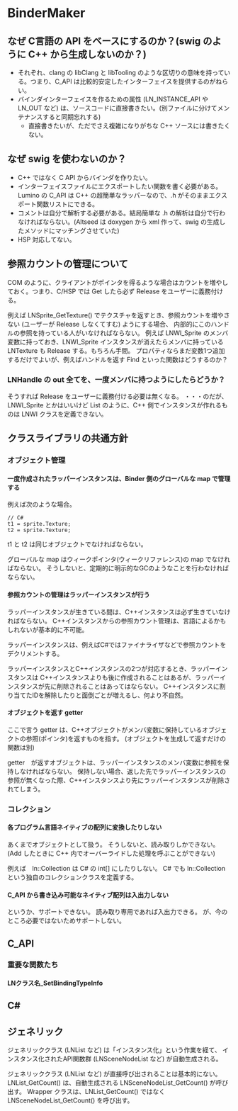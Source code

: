 BinderMaker
====================


なぜ C言語の API をベースにするのか？(swig のように C++ から生成しないのか？)
--------------------
- それぞれ、clang の libClang と libTooling のような区切りの意味を持っている。つまり、C_API は比較的安定したインターフェイスを提供するのがねらい。
- バインダインターフェイスを作るための属性 (LN_INSTANCE_API や LN_OUT など) は、ソースコードに直接書きたい。(別ファイルに分けてメンテナンスすると同期忘れする)
	- 直接書きたいが、ただでさえ複雑になりがちな C++ ソースには書きたくない。


なぜ swig を使わないのか？
--------------------
- C++ ではなく C API からバインダを作りたい。
- インターフェイスファイルにエクスポートしたい関数を書く必要がある。Lumino の C_API は C++ の超簡単なラッパーなので、.h がそのままエクスポート関数リストにできる。
- コメントは自分で解析する必要がある。結局簡単な .h の解析は自分で行わなければならない。(Altseed は doxygen から xml 作って、swig の生成したメソッドにマッチングさせていた)
- HSP 対応してない。


参照カウントの管理について
--------------------
COM のように、クライアントがポインタを得るような場合はカウントを増やしておく。つまり、C/HSP では Get したら必ず Release をユーザーに義務付ける。

例えば LNSprite_GetTexture() でテクスチャを返すとき、参照カウントを増やさない (ユーザーが Release しなくてすむ) ようにする場合、
内部的にこのハンドルの参照を持っている人がいなければならない。
例えば LNWI_Sprite のメンバ変数に持っておき、LNWI_Sprite インスタンスが消えたらメンバに持っている LNTexture も Release する。もちろん手間。
プロパティならまだ変数1つ追加するだけでよいが、例えばハンドルを返す Find といった関数はどうするのか？

### LNHandle の out 全てを、一度メンバに持つようにしたらどうか？
そうすれば Release をユーザーに義務付ける必要は無くなる。
・・・のだが、LNWI_Sprite とかはいいけど List のように、C++ 側でインスタンスが作れるものは LNWI クラスを定義できない。



クラスライブラリの共通方針
--------------------
### オブジェクト管理

#### 一度作成されたラッパーインスタンスは、Binder 側のグローバルな map で管理する
例えば次のような場合。
```
// C#
t1 = sprite.Texture;
t2 = sprite.Texture;
```
t1 と t2 は同じオブジェクトでなければならない。

グローバルな map はウィークポインタ(ウィークリファレンス)の map でなければならない。
そうしないと、定期的に明示的なGCのようなことを行わなければならない。

#### 参照カウントの管理はラッパーインスタンスが行う
ラッパーインスタンスが生きている間は、C++インスタンスは必ず生きていなければならない。
C++インスタンスからの参照カウント管理は、言語によるかもしれないが基本的に不可能。

ラッパーインスタンスは、例えばC#ではファイナライザなどで参照カウントをデクリメントする。

ラッパーインスタンスとC++インスタンスの2つが対応するとき、ラッパーインスタンスは
C++インスタンスよりも後に作成されることはあるが、ラッパーインスタンスが先に削除されることはあってはならない。
C++インスタンスに割り当てたIDを解除したりと面倒ごとが増えるし、何より不自然。

#### オブジェクトを返す getter
ここで言う getter は、C++オブジェクトがメンバ変数に保持しているオブジェクトの参照(ポインタ)を返すものを指す。
(オブジェクトを生成して返すだけの関数は別)

getter　が返すオブジェクトは、ラッパーインスタンスのメンバ変数に参照を保持しなければならない。
保持しない場合、返した先でラッパーインスタンスの参照が無くなった際、C++インスタンスより先にラッパーインスタンスが削除されてしまう。


### コレクション

#### 各プログラム言語ネイティブの配列に変換したりしない
あくまでオブジェクトとして扱う。
そうしないと、読み取りしかできない。(Add したときに C++ 内でオーバーライドした処理を呼ぶことができない)

例えば　ln::Collection<int> は C# の int[] にしたりしない。
C# でも ln::Collection<T> という独自のコレクションクラスを定義する。

#### C_API から書き込み可能なネイティブ配列は入出力しない
というか、サポートできない。
読み取り専用であれば入出力できる。
が、今のところ必要ではないためサポートしない。

C_API
--------------------
### 重要な関数たち
#### LNクラス名_SetBindingTypeInfo


C#
--------------------

ジェネリック
--------------------
ジェネリッククラス (LNList など) は「インスタンス化」という作業を経て、
インスタンス化されたAPI関数群 (LNSceneNodeList など) が自動生成される。

ジェネリッククラス (LNList など) が直接呼び出されることは基本的にない。
LNList_GetCount() は、自動生成される LNSceneNodeList_GetCount() が呼び出す。
Wrapper クラスは、LNList_GetCount() ではなく LNSceneNodeList_GetCount() を呼び出す。

